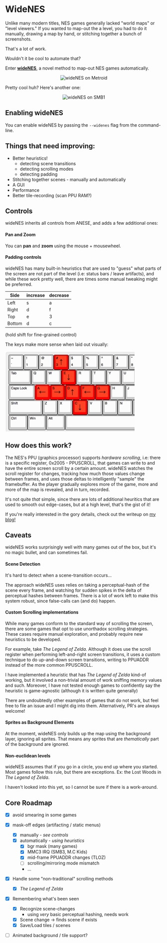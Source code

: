 # WideNES

Unlike many modern titles, NES games generally lacked "world maps" or "level
viewers." If you wanted to map-out the a level, you had to do it manually,
drawing a map by hand, or stitching together a bunch of screenshots.

That's a lot of work.

Wouldn't it be cool to automate that?

Enter [**wideNES**](http://prilik.com/blog/wideNES), a novel method to map-out 
NES games automatically.

<p align="center">
  <img src="resources/web/wideNES_metroid.gif" alt="wideNES on Metroid">
</p>

Pretty cool huh? Here's another one:

<p align="center">
  <img src="resources/web/wideNES_smb1.gif" alt="wideNES on SMB1">
</p>

## Enabling wideNES

You can enable wideNES by passing the `--widenes` flag from the command-line.

## Things that need improving:

- Better heuristics!
  - detecting scene transitions
  - detecting scrolling modes
  - detecting padding
- Stitching together scenes - manually and automatically
- A GUI
- Performance
- Better tile-recording (scan PPU RAM?)

## Controls

wideNES inherits all controls from ANESE, and adds a few additional ones:

#### Pan and Zoom

You can **pan** and **zoom** using the mouse + mousewheel.

#### Padding controls

wideNES has many built-in heuristics that are used to "guess" what parts of the
screen are not part of the level (i.e: status bars / leave artifacts), and while
these work pretty well, there are times some manual tweaking might be preferred.

 Side   | increase | decrease
--------|----------|-------
 Left   | s        | a
 Right  | d        | f
 Top    | e        | 3
 Bottom | d        | c

(hold shift for fine-grained control)

The keys make more sense when laid out visually:

<img
  height="256px"
  src="resources/web/wideNES_controls.png"
  alt="wideNES keyboard controls">

## How does this work?

The NES's PPU (graphics processor) supports _hardware scrolling_, i.e: there is
a specific register, 0x2005 - PPUSCROLL, that games can write to and have the
entire screen scroll by a certain amount. wideNES watches the scroll register
for changes, tracking how much those values change between frames, and uses
those deltas to intelligently "sample" the framebuffer. As the player gradually
explores more of the game, more and more of the map is revealed, and in turn,
recorded.

It's not quite _that_ simple, since there are lots of additional heuritics that
are used to smooth out edge-cases, but at a high level, that's the gist of it!

If you're really interested in the gory details, check out the writeup on
[my blog!](http://prilik.com/blog/wideNES)

## Caveats

wideNES works surprisingly well with many games out of the box, but it's no
magic bullet, and can sometimes fail.

#### Scene Detection

It's hard to detect when a scene-transition occurs...

The approach wideNES uses relies on taking a perceptual-hash of the scene every
frame, and watching for sudden spikes in the delta of perceptual hashes between
frames. There is a lot of work left to make this system robust, since
false-calls can (and do) happen.

#### Custom Scrolling implementations

While many games conform to the standard way of scrolling the screen, there are
some games that opt to use unorthadox scrolling strategies. These cases require
manual exploration, and probably require new heuristics to be developed.

For example, take _The Legend of Zelda_. Although it does use the scroll
register when performing left-and-right screen transitions, it uses a custom
technique to do up-and-down screen transitions, writing to PPUADDR instead of
the more common PPUSCROLL.

I have implemented a heuristic that has _The Legend of Zelda_ kind-of working,
but it involved a non-trivial amount of work sniffing memory values and such.
Moreover, I have not tested enough games to confidently say the heuristic is
game-agnostic (although it is written quite generally)

There are undoubtedly other examples of games that do not work, but feel free to
file an issue and I might dig into them. Alternatively, PR's are always welcome!

#### Sprites as Background Elements

At the moment, wideNES only builds up the map using the background layer,
ignoring all sprites. That means any sprites that are _thematically_ part of the
background are ignored.

#### Non-euclidean levels

wideNES assumes that if you go in a circle, you end up where you started.
Most games follow this rule, but there are exceptions. Ex: the Lost Woods in
_The Legend of Zelda_.

I haven't looked into this yet, so I cannot be sure if there is a work-around.

## Core Roadmap

- [x] avoid smearing in some games
- [x] mask-off edges (artifacting / static menus)
  - [x] manually - _see controls_
  - [x] automatically - _using heuristics_
    - [x] bgr mask (many games)
    - [x] MMC3 IRQ (SMB3, M.C Kids)
    - [x] mid-frame PPUADDR changes (TLOZ)
    - [ ] scrolling/mirroring mode mismatch
    - ...
- [x] Handle some "non-traditional" scrolling methods
  - [x] _The Legend of Zelda_
- [x] Remembering what's been seen
  - [x] Recognize scene-changes
    - using _very_ basic perceptual hashing, needs work
  - [x] Scene change -> finds scene if exists
  - [x] Save/Load tiles / scenes
- [ ] Animated background / tile support?

